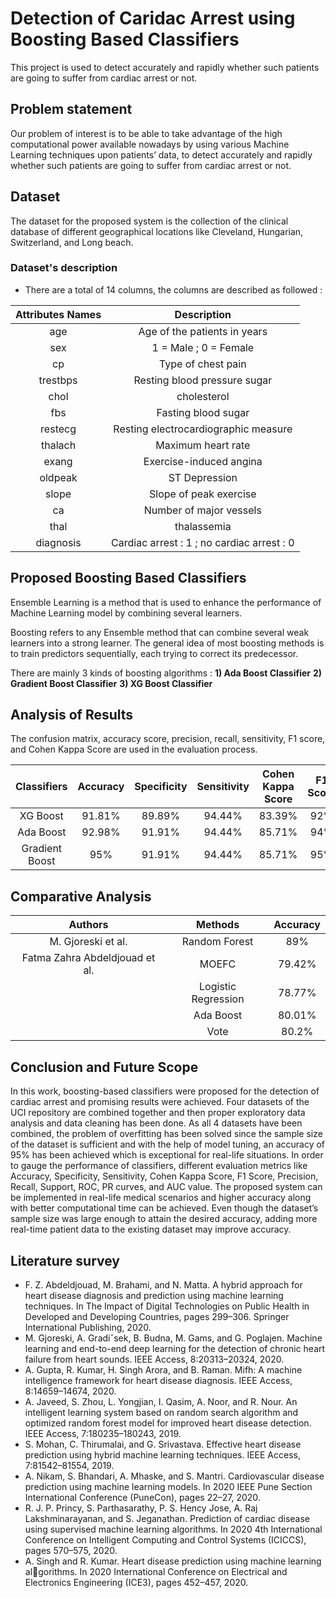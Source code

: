 # Detection of Caridac Arrest using Boosting Based Classifiers


This project is used to detect accurately and rapidly whether such patients are going to suffer from cardiac arrest or not.

## Problem statement

Our problem of interest is to be able to take advantage of the high computational power available nowadays by using various Machine Learning techniques upon patients’ data, to detect accurately and rapidly whether such patients are going to suffer from cardiac arrest or not.

## Dataset

The dataset for the proposed system is the collection of the clinical database of different geographical locations like Cleveland, Hungarian, Switzerland, and Long beach.

### Dataset's description

- There are a total of 14 columns, the columns are described as followed :

| Attributes Names | Description |
| :---: | :---: |
| age | Age of the patients in years |
| sex | 1 = Male ; 0 = Female |
| cp | Type of chest pain |
| trestbps | Resting blood pressure sugar |
| chol | cholesterol |
| fbs | Fasting blood sugar |
| restecg | Resting electrocardiographic measure |
| thalach | Maximum heart rate |
| exang | Exercise-induced angina |
| oldpeak | ST Depression |
| slope | Slope of peak exercise |
| ca | Number of major vessels |
| thal | thalassemia |
| diagnosis | Cardiac arrest : 1 ; no cardiac arrest : 0 |

## Proposed Boosting Based Classifiers

Ensemble Learning is a method that is used to enhance the performance of Machine Learning model by combining several learners.

Boosting refers to any Ensemble method that can combine several weak learners into a strong learner. The general idea of most boosting methods is to train predictors sequentially, each trying to correct its predecessor.

There are mainly 3 kinds of boosting algorithms :
**1) Ada Boost Classifier** 
**2) Gradient Boost Classifier**
**3) XG Boost Classifier**

## Analysis of Results

The confusion matrix, accuracy score, precision, recall, sensitivity, F1 score, and Cohen Kappa Score are used in the evaluation process.

| Classifiers | Accuracy | Specificity | Sensitivity | Cohen Kappa Score | F1 Score |
| :---: | :---: | :---: | :---: | :---: | :---: |
| XG Boost | 91.81% | 89.89% | 94.44% | 83.39% | 92% |
| Ada Boost | 92.98% | 91.91% | 94.44% | 85.71% | 94% |
| Gradient Boost | 95% | 91.91% | 94.44% | 85.71% | 95% |

## Comparative Analysis

| Authors | Methods | Accuracy |
| :---: | :---: | :---: |
| M. Gjoreski et al. | Random Forest | 89% |
| Fatma Zahra Abdeldjouad et al. | MOEFC | 79.42% |
|| Logistic Regression | 78.77% |
|| Ada Boost | 80.01% |
|| Vote | 80.2% |

## Conclusion and Future Scope

In this work, boosting-based classifiers were proposed for the detection of cardiac arrest and promising results were achieved. Four datasets of the UCI repository are combined together and then proper exploratory data analysis and data cleaning has been done. As all 4 datasets have been combined, the problem of overfitting has been solved since the sample size of the dataset is sufficient and with the help of model tuning, an accuracy of 95% has been achieved which is exceptional for real-life situations. In order to gauge the performance of classifiers, different evaluation metrics like Accuracy, Specificity, Sensitivity, Cohen Kappa Score, F1 Score, Precision, Recall, Support, ROC, PR curves, and AUC value. The proposed system can be implemented in real-life medical scenarios and higher accuracy along with better computational time can be achieved. Even though the dataset’s sample size was large enough to attain the desired accuracy, adding more real-time patient data to the existing dataset may improve accuracy.

## Literature survey
- F. Z. Abdeldjouad, M. Brahami, and N. Matta. A hybrid approach for heart disease diagnosis and prediction using machine learning techniques. In The Impact of Digital Technologies on Public Health in Developed and Developing Countries, pages 299–306. Springer International Publishing, 2020. 
- M. Gjoreski, A. Gradiˇsek, B. Budna, M. Gams, and G. Poglajen. Machine learning and end-to-end deep learning for the detection of chronic heart failure from heart sounds. IEEE Access, 8:20313–20324, 2020. 
- A. Gupta, R. Kumar, H. Singh Arora, and B. Raman. Mifh: A machine intelligence framework for heart disease diagnosis. IEEE Access, 8:14659–14674, 2020.
- A. Javeed, S. Zhou, L. Yongjian, I. Qasim, A. Noor, and R. Nour. An intelligent learning system based on random search algorithm and optimized random forest model for improved heart disease detection. IEEE Access, 7:180235–180243, 2019.
- S. Mohan, C. Thirumalai, and G. Srivastava. Effective heart disease prediction using hybrid machine learning techniques. IEEE Access, 7:81542–81554, 2019.
- A. Nikam, S. Bhandari, A. Mhaske, and S. Mantri. Cardiovascular disease prediction using machine learning models. In 2020 IEEE Pune Section International Conference (PuneCon), pages 22–27, 2020.
- R. J. P. Princy, S. Parthasarathy, P. S. Hency Jose, A. Raj Lakshminarayanan, and S. Jeganathan. Prediction of cardiac disease using supervised machine learning algorithms. In 2020 4th International Conference on Intelligent Computing and Control Systems (ICICCS), pages 570–575, 2020.
- A. Singh and R. Kumar. Heart disease prediction using machine learning algorithms. In 2020 International Conference on Electrical and Electronics Engineering (ICE3), pages 452–457, 2020.
